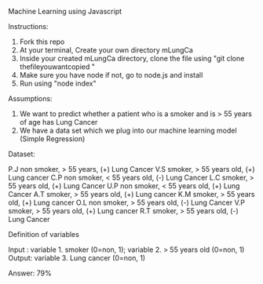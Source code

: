Machine Learning using Javascript


Instructions:

1. Fork this repo
2. At your terminal, Create your own directory mLungCa
3. Inside your created mLungCa directory, clone the file using "git clone thefileyouwantcopied "
4. Make sure you have node if not, go to node.js and install
5. Run using "node index"

Assumptions:

1. We want to predict whether a patient who is a smoker and is > 55 years of age has Lung Cancer 
2. We have a data set which we plug into our machine learning model (Simple Regression)

Dataset:

P.J non smoker, > 55 years, (+) Lung Cancer
V.S smoker, > 55 years old, (+) Lung cancer
C.P non smoker, < 55 years old, (-) Lung Cancer
L.C smoker, > 55 years old, (+) Lung Cancer 
U.P non smoker, < 55 years old, (+) Lung Cancer
A.T smoker, > 55 years old, (+) Lung cancer
K.M smoker, > 55 years old, (+) Lung cancer
O.L non smoker, > 55 years old, (-) Lung Cancer
V.P smoker, > 55 years old, (+) Lung cancer
R.T smoker, > 55 years old, (-) Lung Cancer

 
Definition of variables

Input : variable 1. smoker (0=non, 1); variable 2. > 55 years old (0=non, 1)
Output: variable 3. Lung cancer (0=non, 1)



Answer: 79%
